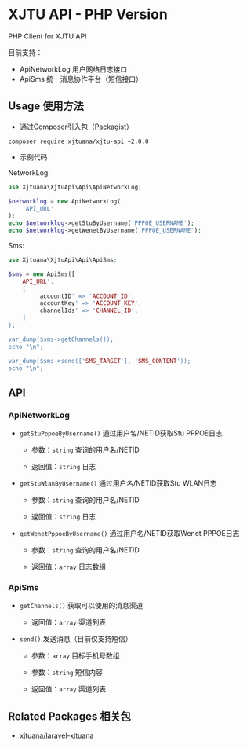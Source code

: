 # XJTU API - PHP Version

PHP Client for XJTU API

目前支持：
- ApiNetworkLog 用户网络日志接口
- ApiSms 统一消息协作平台（短信接口）

## Usage 使用方法

- 通过Composer引入包（[Packagist](https://packagist.org/packages/xjtuana/xjtu-api)）

```shell
composer require xjtuana/xjtu-api ~2.0.0
```

- 示例代码

NetworkLog:

```php
use Xjtuana\XjtuApi\Api\ApiNetworkLog;

$networklog = new ApiNetworkLog(
    'API_URL'
);
echo $networklog->getStuByUsername('PPPOE_USERNAME');
echo $networklog->getWenetByUsername('PPPOE_USERNAME');
```

Sms:

```php
use Xjtuana\XjtuApi\Api\ApiSms;

$sms = new ApiSms([
    API_URL',
    [
        'accountID' => 'ACCOUNT_ID',
        'accountKey' => 'ACCOUNT_KEY',
        'channelIds' => 'CHANNEL_ID',
    ]
);

var_dump($sms->getChannels());
echo "\n";

var_dump($sms->send(['SMS_TARGET'], 'SMS_CONTENT'));
echo "\n";
```

## API

### ApiNetworkLog

- `getStuPppoeByUsername()` 通过用户名/NETID获取Stu PPPOE日志

    - 参数：`string` 查询的用户名/NETID

    - 返回值：`string` 日志

- `getStuWlanByUsername()` 通过用户名/NETID获取Stu WLAN日志

    - 参数：`string` 查询的用户名/NETID

    - 返回值：`string` 日志

- `getWenetPppoeByUsername()` 通过用户名/NETID获取Wenet PPPOE日志

    - 参数：`string` 查询的用户名/NETID

    - 返回值：`array` 日志数组

### ApiSms

- `getChannels()` 获取可以使用的消息渠道

    - 返回值：`array` 渠道列表
    

- `send()` 发送消息（目前仅支持短信）

    - 参数：`array` 目标手机号数组

    - 参数：`string` 短信内容

    - 返回值：`array` 渠道列表
    

## Related Packages 相关包

- [xjtuana/laravel-xjtuana](https://git.xjtuana.com/xjtuana/laravel-xjtuana)
